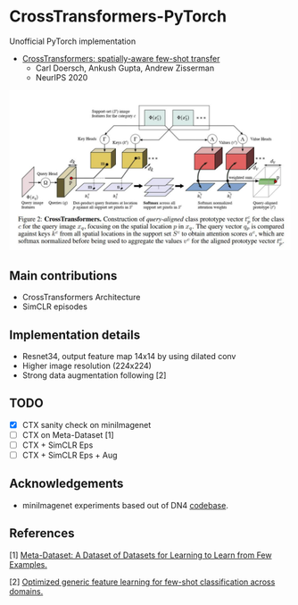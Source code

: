 # CrossTransformers-PyTorch

Unofficial PyTorch implementation
 - [CrossTransformers: spatially-aware few-shot transfer](http://arxiv.org/abs/2007.11498)
    - Carl Doersch, Ankush Gupta, Andrew Zisserman
    - NeurIPS 2020

![CrossTransformers](architecture.jpg)

## Main contributions

- CrossTransformers Architecture
- SimCLR episodes

## Implementation details

- Resnet34, output feature map 14x14 by using dilated conv
- Higher image resolution (224x224)
- Strong data augmentation following [2]

## TODO

- [x] CTX sanity check on miniImagenet
- [ ] CTX on Meta-Dataset [1]
- [ ] CTX + SimCLR Eps
- [ ] CTX + SimCLR Eps + Aug

## Acknowledgements

- miniImagenet experiments based out of DN4 [codebase](https://github.com/WenbinLee/DN4/blob/master/dataset/datasets_csv.py).

## References

[1] [Meta-Dataset: A Dataset of Datasets for Learning to Learn from Few Examples.](https://arxiv.org/abs/1903.03096)

[2] [Optimized generic feature learning for few-shot classification across domains.](https://arxiv.org/abs/2001.07926)

